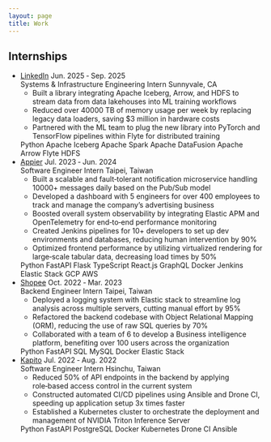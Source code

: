 ```yaml
---
layout: page
title: Work
---
```


## Internships

<div class="experience">
  <ul class="timeline">
    <li class="event">
      <div class="event-title">
        <a class="event-company" href="https://www.linkedin.com" target="_blank" rel="noopener noreferrer">LinkedIn</a>
        <span class="event-time">Jun. 2025 ‑ Sep. 2025</span>
      </div>
      <div class="event-subtitle">
        <span class="event-position">Systems & Infrastructure Engineering Intern</span>
        <span class="event-location">Sunnyvale, CA</span>
      </div>
      <ul class="event-description">
        <li>Built a library integrating Apache Iceberg, Arrow, and HDFS to stream data from data lakehouses into ML training workflows</li>
        <li>Reduced over 40000 TB of memory usage per week by replacing legacy data loaders, saving $3 million in hardware costs</li>
        <li>Partnered with the ML team to plug the new library into PyTorch and TensorFlow pipelines within Flyte for distributed training</li>
      </ul>
      <div class="tags-container tags-container-work">
        <span class="tag">Python</span>
        <span class="tag">Apache Iceberg</span>
        <span class="tag">Apache Spark</span>
        <span class="tag">Apache DataFusion</span>
        <span class="tag">Apache Arrow</span>
        <span class="tag">Flyte</span>
        <span class="tag">HDFS</span>
      </div>
    </li>
    <li class="event">
      <div class="event-title">
        <a class="event-company" href="https://www.appier.com" target="_blank" rel="noopener noreferrer">Appier</a>
        <span class="event-time">Jul. 2023 ‑ Jun. 2024</span>
      </div>
      <div class="event-subtitle">
        <span class="event-position">Software Engineer Intern</span>
        <span class="event-location">Taipei, Taiwan</span>
      </div>
      <ul class="event-description">
        <li>Built a scalable and fault‑tolerant notification microservice handling 10000+ messages daily based on the Pub/Sub model</li>
        <li>Developed a dashboard with 5 engineers for over 400 employees to track and manage the company’s advertising business</li>
        <li>Boosted overall system observability by integrating Elastic APM and OpenTelemetry for end‑to‑end performance monitoring</li>
        <li>Created Jenkins pipelines for 10+ developers to set up dev environments and databases, reducing human intervention by 90%</li>
        <li>Optimized frontend performance by utilizing virtualized rendering for large‑scale tabular data, decreasing load times by 50%</li>
      </ul>
      <div class="tags-container tags-container-work">
        <span class="tag">Python</span>
        <span class="tag">FastAPI</span>
        <span class="tag">Flask</span>
        <span class="tag">TypeScript</span>
        <span class="tag">React.js</span>
        <span class="tag">GraphQL</span>
        <span class="tag">Docker</span>
        <span class="tag">Jenkins</span>
        <span class="tag">Elastic Stack</span>
        <span class="tag">GCP</span>
        <span class="tag">AWS</span>
      </div>
    </li>
    <li class="event">
      <div class="event-title">
        <a class="event-company" href="https://www.sea.com/products/shopee" target="_blank" rel="noopener noreferrer">Shopee</a>
        <span class="event-time">Oct. 2022 ‑ Mar. 2023</span>
      </div>
      <div class="event-subtitle">
        <span class="event-position">Backend Engineer Intern</span>
        <span class="event-location">Taipei, Taiwan</span>
      </div>
      <ul class="event-description">
        <li>Deployed a logging system with Elastic stack to streamline log analysis across multiple servers, cutting manual effort by 95%</li>
        <li>Refactored the backend codebase with Object Relational Mapping (ORM), reducing the use of raw SQL queries by 70%</li>
        <li>Collaborated with a team of 6 to develop a Business intelligence platform, benefiting over 100 users across the organization</li>
      </ul>
      <div class="tags-container tags-container-work">
        <span class="tag">Python</span>
        <span class="tag">FastAPI</span>
        <span class="tag">SQL</span>
        <span class="tag">MySQL</span>
        <span class="tag">Docker</span>
        <span class="tag">Elastic Stack</span>
      </div>
    </li>
    <li class="event">
      <div class="event-title">
        <a class="event-company" href="https://www.kapito.ai" target="_blank" rel="noopener noreferrer">Kapito</a>
        <span class="event-time">Jul. 2022 ‑ Aug. 2022</span>
      </div>
      <div class="event-subtitle">
        <span class="event-position">Software Engineer Intern</span>
        <span class="event-location">Hsinchu, Taiwan</span>
      </div>
      <ul class="event-description">
        <li>Reduced 50% of API endpoints in the backend by applying role‑based access control in the current system</li>
        <li>Constructed automated CI/CD pipelines using Ansible and Drone CI, speeding up application setup 3x times faster</li>
        <li>Established a Kubernetes cluster to orchestrate the deployment and management of NVIDIA Triton Inference Server</li>
      </ul>
      <div class="tags-container tags-container-work">
        <span class="tag">Python</span>
        <span class="tag">FastAPI</span>
        <span class="tag">PostgreSQL</span>
        <span class="tag">Docker</span>
        <span class="tag">Kubernetes</span>
        <span class="tag">Drone CI</span>
        <span class="tag">Ansible</span>
      </div>
    </li>
  </ul>
</div>
